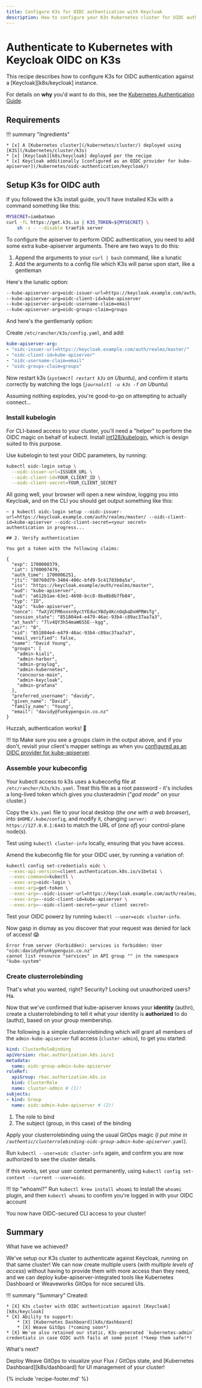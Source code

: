 ```yaml
---
title: Configure K3s for OIDC authentication with Keycloak
description: How to configure your K3s Kubernetes cluster for OIDC authentication with Keycloak
---
```

# Authenticate to Kubernetes with Keycloak OIDC on K3s

This recipe describes how to configure K3s for OIDC authentication against a [Keycloak][k8s/keycloak] instance.

For details on **why** you'd want to do this, see the [Kubernetes Authentication Guide](/kubernetes/oidc-authentication/).

## Requirements

!!! summary "Ingredients"

    * [x] A [Kubernetes cluster](/kubernetes/cluster/) deployed using [K3S](/kubernetes/cluster/k3s)
    * [x] [Keycloak][k8s/keycloak] deployed per the recipe
    * [x] Keycloak additionally [configured as an OIDC provider for kube-apiserver](/kubernetes/oidc-authentication/keycloak/)

## Setup K3s for OIDC auth

If you followed the k3s install guide, you'll have installed K3s with a command something like this:

```bash
MYSECRET=iambatman
curl -fL https://get.k3s.io | K3S_TOKEN=${MYSECRET} \
    sh -s - --disable traefik server
```

To configure the apiserver to perform OIDC authentication, you need to add some extra kube-apiserver arguments. There are two ways to do this:

1. Append the arguments to your `curl | bash` command, like a lunatic
2. Add the arguments to a config file which K3s will parse upon start, like a gentleman

Here's the lunatic option:

```bash title="Lunatic curl | bash option"
--kube-apiserver-arg=oidc-issuer-url=https://keycloak.example.com/auth/realms/master/
--kube-apiserver-arg=oidc-client-id=kube-apiserver
--kube-apiserver-arg=oidc-username-claim=email
--kube-apiserver-arg=oidc-groups-claim=groups
```

And here's the gentlemanly option:

Create `/etc/rancher/k3s/config.yaml`, and add:

```yaml title="Gentlemanly YAML config option"
kube-apiserver-arg:
- "oidc-issuer-url=https://keycloak.example.com/auth/realms/master/"
- "oidc-client-id=kube-apiserver"
- "oidc-username-claim=email"
- "oidc-groups-claim=groups"
```

Now restart k3s (*`systemctl restart k3s` on Ubuntu*), and confirm it starts correctly by watching the logs (*`journalctl -u k3s -f` on Ubuntu*)

Assuming nothing explodes, you're good-to-go on attempting to actually connect...

### Install kubelogin

For CLI-based access to your cluster, you'll need a "helper" to perform the OIDC magic on behalf of kubectl. Install [int128/kubelogin](https://github.com/int128/kubelogin), which is design suited to this purpose.

Use kubelogin to test your OIDC parameters, by running:

```bash
kubectl oidc-login setup \
  --oidc-issuer-url=ISSUER_URL \
  --oidc-client-id=YOUR_CLIENT_ID \
  --oidc-client-secret=YOUR_CLIENT_SECRET
```

All going well, your browser will open a new window, logging you into Keycloak, and on the CLI you should get output something like this:

```
~ ❯ kubectl oidc-login setup --oidc-issuer-url=https://keycloak.example.com/auth/realms/master/ --oidc-client-id=kube-apiserver --oidc-client-secret=<your secret>
authentication in progress...

## 2. Verify authentication

You got a token with the following claims:

{
  "exp": 1700008379,
  "iat": 1700007479,
  "auth_time": 1700006251,
  "jti": "80760d79-3404-406c-bfd9-5c41783b0a5a",
  "iss": "https://keycloak.example/auth/realms/master",
  "aud": "kube-apiserver",
  "sub": "a612b1ae-63e1-4698-bcc8-9ba8b8b7fb84",
  "typ": "ID",
  "azp": "kube-apiserver",
  "nonce": "fwXjVCFM6xosn9yctYEducYBdy4KcnOqbaDxHPRWsTg",
  "session_state": "851804e4-e479-46ac-93b4-c89ac37aa7a3",
  "at_hash": "7lv4QY3h54maW6S5E--kgg",
  "acr": "0",
  "sid": "851804e4-e479-46ac-93b4-c89ac37aa7a3",
  "email_verified": false,
  "name": "David Young",
  "groups": [
    "admin-kiali",
    "admin-harbor",
    "admin-graylog",
    "admin-kubernetes",
    "concourse-main",
    "admin-keycloak",
    "admin-grafana"
  ],
  "preferred_username": "davidy",
  "given_name": "David",
  "family_name": "Young",
  "email": "davidy@funkypenguin.co.nz"
}
```

Huzzah, authentication works! :partying_face: 

!!! tip 
    Make sure you see a groups claim in the output above, and if you don't, revisit your client's mapper settings as when you [configured as an OIDC provider for kube-apiserver](/kubernetes/oidc-authentication/keycloak/).

### Assemble your kubeconfig

Your kubectl access to k3s uses a kubeconfig file at `/etc/rancher/k3s/k3s.yaml`. Treat this file as a root password - it's includes a long-lived token which gives you clusteradmin ("*god mode*" on your cluster.)

Copy the `k3s.yaml` file to your local desktop (*the one with a web browser*), into `$HOME/.kube/config`, and modify it, changing `server: https://127.0.0.1:6443` to match the URL of (*one of*) your control-plane node(*s*).

Test using `kubectl cluster-info` locally, ensuring that you have access.

Amend the kubeconfig file for your OIDC user, by running a variation of:

```bash
kubectl config set-credentials oidc \
 --exec-api-version=client.authentication.k8s.io/v1beta1 \
 --exec-command=kubectl \
 --exec-arg=oidc-login \
 --exec-arg=get-token \
 --exec-arg=--oidc-issuer-url=https://keycloak.example.com/auth/realms/master/ \
 --exec-arg=--oidc-client-id=kube-apiserver \
 --exec-arg=--oidc-client-secret=<your client secret>
```

Test your OIDC powerz by running `kubectl --user=oidc cluster-info`.

Now gasp in dismay as you discover that your request was denied for lack of access! :scream:

```
Error from server (Forbidden): services is forbidden: User "oidc:davidy@funkypenguin.co.nz" 
cannot list resource "services" in API group "" in the namespace "kube-system"
```

### Create clusterrolebinding

That's what you wanted, right? Security? Locking out unauthorized users? Ha.

Now that we've confirmed that kube-apiserver knows your **identity** (authn), create a clusterrolebinding to tell it what your identity is **authorized** to do (authz), based on your group membership.

The following is a simple clusterrolebinding which will grant all members of the `admin-kube-apiserver` full access (`cluster-admin`), to get you started:

```yaml title="/authentic/clusterrolebinding-oidc-group-admin-kube-apiserver.yaml"
kind: ClusterRoleBinding
apiVersion: rbac.authorization.k8s.io/v1
metadata:
  name: oidc-group-admin-kube-apiserver
roleRef:
  apiGroup: rbac.authorization.k8s.io
  kind: ClusterRole
  name: cluster-admin # (1)!
subjects:
- kind: Group
  name: oidc:admin-kube-apiserver # (2)!
```

1. The role to bind
2. The subject (group, in this case) of the binding

Apply your clusterrolebinding using the usual GitOps magic (*I put mine in `/authentic/clusterrolebinding-oidc-group-admin-kube-apiserver.yaml`*).

Run `kubectl --user=oidc cluster-info` again, and confirm you are now authorized to see the cluster details.

If this works, set your user context permanently, using `kubectl config set-context --current --user=oidc`.

!!! tip "whoami?"
    Run `kubectl krew install whoami` to install the `whoami` plugin, and then `kubectl whoami` to confirm you're logged in with your OIDC account

You now have OIDC-secured CLI access to your cluster!

## Summary

What have we achieved?

We've setup our K3s cluster to authenticate against Keycloak, running on that same cluster! We can now create multiple users (*with multiple levels of access*) without having to provide them with more access than they need, and we can deploy kube-apiserver-integrated tools like Kubernetes Dashboard or Weaveworks GitOps for nice secured UIs.

!!! summary "Summary"
    Created:

    * [X] K3s cluster with OIDC authentication against [Keycloak][k8s/keycloak]
    * [X] Ability to support:
        * [X] [Kubernetes Dashboard][k8s/dashboard]
        * [X] Weave GitOps (*coming soon*)
    * [X] We've also retained our static, K3s-generated `kubernetes-admin` credentials in case OIDC auth fails at some point (*keep them safe!*)

What's next? 

Deploy Weave GitOps to visualize your Flux / GitOps state, and [Kubernetes Dashboard][k8s/dashboard] for UI management of your cluster!

[^1]: Later on, as we add more applications which need kube-apiserver authentication, we'll add more redirect URIs.

{% include 'recipe-footer.md' %}
